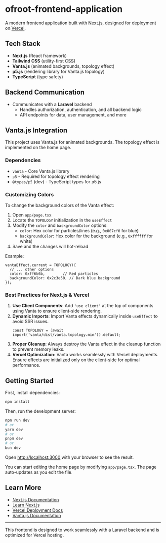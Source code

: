 # ofroot-frontend-application

A modern frontend application built with [Next.js](https://nextjs.org), designed for deployment on [Vercel](https://vercel.com).

## Tech Stack
- **Next.js** (React framework)
- **Tailwind CSS** (utility-first CSS)
- **Vanta.js** (animated backgrounds, topology effect)
- **p5.js** (rendering library for Vanta.js topology)
- **TypeScript** (type safety)

## Backend Communication
- Communicates with a **Laravel** backend
  - Handles authorization, authentication, and all backend logic
  - API endpoints for data, user management, and more

## Vanta.js Integration
This project uses Vanta.js for animated backgrounds. The topology effect is implemented on the home page.

### Dependencies
- `vanta` - Core Vanta.js library
- `p5` - Required for topology effect rendering
- `@types/p5` (dev) - TypeScript types for p5.js

### Customizing Colors
To change the background colors of the Vanta effect:
1. Open `app/page.tsx`
2. Locate the `TOPOLOGY` initialization in the `useEffect`
3. Modify the `color` and `backgroundColor` options:
   - `color`: Hex color for particles/lines (e.g., `0x007cf0` for blue)
   - `backgroundColor`: Hex color for the background (e.g., `0xffffff` for white)
4. Save and the changes will hot-reload

Example:
```tsx
vantaEffect.current = TOPOLOGY({
  // ... other options
  color: 0xff6b6b,        // Red particles
  backgroundColor: 0x2c3e50, // Dark blue background
});
```

### Best Practices for Next.js & Vercel
1. **Use Client Components**: Add `'use client'` at the top of components using Vanta to ensure client-side rendering.
2. **Dynamic Imports**: Import Vanta effects dynamically inside `useEffect` to avoid SSR issues.
   ```tsx
   const TOPOLOGY = (await import('vanta/dist/vanta.topology.min')).default;
   ```
3. **Proper Cleanup**: Always destroy the Vanta effect in the cleanup function to prevent memory leaks.
4. **Vercel Optimization**: Vanta works seamlessly with Vercel deployments. Ensure effects are initialized only on the client-side for optimal performance.

## Getting Started

First, install dependencies:

```bash
npm install
```

Then, run the development server:

```bash
npm run dev
# or
yarn dev
# or
pnpm dev
# or
bun dev
```

Open [http://localhost:3000](http://localhost:3000) with your browser to see the result.

You can start editing the home page by modifying `app/page.tsx`. The page auto-updates as you edit the file.

## Learn More
- [Next.js Documentation](https://nextjs.org/docs)
- [Learn Next.js](https://nextjs.org/learn)
- [Vercel Deployment Docs](https://nextjs.org/docs/app/building-your-application/deploying)
- [Vanta.js Documentation](https://www.vantajs.com/)

---

This frontend is designed to work seamlessly with a Laravel backend and is optimized for Vercel hosting.
